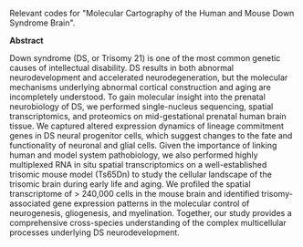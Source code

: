 Relevant codes for "Molecular Cartography of the Human and Mouse Down Syndrome Brain".

**Abstract**

Down syndrome (DS, or Trisomy 21) is one of the most common genetic causes of intellectual disability. DS results in both abnormal neurodevelopment and accelerated neurodegeneration, but the molecular mechanisms underlying abnormal cortical construction and aging are incompletely understood. To gain molecular insight into the prenatal neurobiology of DS, we performed single-nucleus sequencing, spatial transcriptomics, and proteomics on mid-gestational prenatal human brain tissue. We captured altered expression dynamics of lineage commitment genes in DS neural progenitor cells, which suggest changes to the fate and functionality of neuronal and glial cells. Given the importance of linking human and model system pathobiology, we also performed highly multiplexed RNA in situ spatial transcriptomics on a well-established trisomic mouse model (Ts65Dn) to study the cellular landscape of the trisomic brain during early life and aging. We profiled the spatial transcriptome of > 240,000 cells in the mouse brain and identified trisomy-associated gene expression patterns in the molecular control of neurogenesis, gliogenesis, and myelination. Together, our study provides a comprehensive cross-species understanding of the complex multicellular processes underlying DS neurodevelopment.
